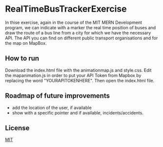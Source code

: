# RealTimeBusTrackerExercise

In thise exercise, again in the course of the MIT MERN Development program, we can indicate with a marker the real time position of buses and draw the route of a bus line from a city for which we have the necessary API. The API you can find on different public transport organisations and for the map on MapBox. 

## How to run

Download the index.html file with the animationmap.js and style.css. Edit the mapanimation.js in order to put your API Token from Mapbox by replacing the word "YOURAPITOKENHERE". Then open the index.html file. 

## Roadmap of future improvements

- add the location of the user, if available
- show with a specific pointer and if available, incidents/accidents. 

## License

[MIT](https://choosealicense.com/licenses/mit/)
